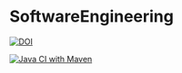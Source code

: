 # SoftwareEngineering

[![DOI](https://zenodo.org/badge/533075547.svg)](https://zenodo.org/badge/latestdoi/533075547)

[![Java CI with Maven](https://github.com/SASWAT123/SoftwareEngineering/actions/workflows/maven.yml/badge.svg)](https://github.com/SASWAT123/SoftwareEngineering/actions/workflows/maven.yml)
